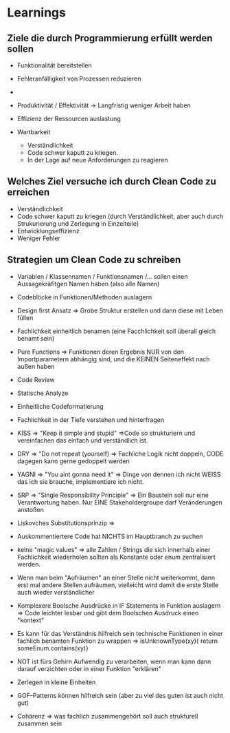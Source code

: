 # Learnings

 ## Ziele die durch Programmierung erfüllt werden sollen

* Funktionalität bereitstellen
* Fehleranfälligkeit von Prozessen reduzieren
* 
* Produktivität / Effektivität -> Langfristig weniger Arbeit haben
* Effizienz der Ressourcen auslastung

* Wartbarkeit
  * Verständlichkeit
  * Code schwer kaputt zu kriegen.
  * In der Lage auf neue Anforderungen zu reagieren
  


 ## Welches Ziel versuche ich durch Clean Code zu erreichen
* Verständlichkeit
* Code schwer kaputt zu kriegen (durch Verständlichkeit, aber auch durch Strukurierung und Zerlegung in Einzelteile)
* Entwicklungseffizienz
* Weniger Fehler

 ## Strategien um Clean Code zu schreiben
* Variablen / Klassennamen / Funktionsnamen /... sollen einen Aussagekräfitgen Namen haben (also alle Namen)
* Codeblöcke in Funktionen/Methoden auslagern
* Design first Ansatz => Grobe Struktur erstellen und dann diese mit Leben füllen
* Fachlichkeit einheitlich benamen (eine Facchlichkeit soll überall gleich benamt sein)
* Pure Functions => Funktionen deren Ergebnis  NUR von den Importparametern abhängig sind, und die KEINEN Seiteneffekt nach außen haben
* Code Review
* Statische Analyze
* Einheitliche Codeformatierung

* Fachlichkeit in der Tiefe verstehen und hinterfragen

* KISS => "Keep it simple and stupid" =>Code so strukturiern und vereinfachen das einfach und verständlich ist.
* DRY => "Do not repeat (yourself) => Fachliche Logik nicht doppeln, CODE dagegen kann gerne gedoppelt werden
* YAGNI => "You aint gonna need it" => Dinge von dennen ich nicht WEISS das ich sie brauche, implementiere ich nicht.
* SRP => "Single Responsibility Principle" => Ein Baustein soll nur eine Verantwortung haben. Nur EINE Stakeholdergroupe darf Veränderungen anstoßen
* Liskovches Substitutionsprinzip => 
* Auskommentiertere Code hat NICHTS im Hauptbranch zu suchen
* keine "magic values" => alle Zahlen / Strings die sich innerhalb einer Fachlichkeit wiederholen sollten als Konstante oder enum zentralisiert werden.
* Wenn man beim "Aufräumen" an einer Stelle nicht weiterkommt, dann erst mal andere Stellen aufräumen, vielleicht wird damit die erste Stelle auch wieder verständlicher
* Komplexere Boolsche Ausdrücke in IF Statements in Funktion auslagern => Code leichter lesbar und gibt dem Boolschen Ausdruck einen "kontext"
* Es kann für das Verständnis hilfreich sein technische Funktionen in einer fachlich benamten Funktion zu wrappen => isUnknownType(xy){ return someEnum.contains(xy)}
* NOT ist fürs Gehirn Aufwendig zu verarbeiten, wenn man kann dann darauf verzichten oder in einer Funktion "erklären"
* Zerlegen in kleine Einheiten
* GOF-Patterns können hilfreich sein (aber zu viel des guten ist auch nicht gut)
* Cohärenz => was fachlich zusammengehört soll auch strukturell zusammen sein